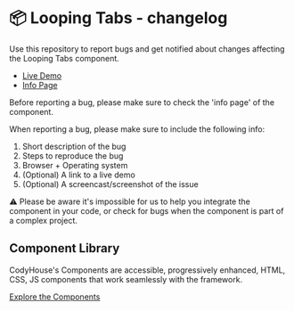 # 📦 Looping Tabs - changelog

Use this repository to report bugs and get notified about changes affecting the Looping Tabs component.

- [Live Demo](https://codyhouse.co/ds/components/app/looping-tabs)
- [Info Page](https://codyhouse.co/ds/components/info/looping-tabs)

Before reporting a bug, please make sure to check the 'info page' of the component. 

When reporting a bug, please make sure to include the following info:

1. Short description of the bug
2. Steps to reproduce the bug
3. Browser + Operating system
4. (Optional) A link to a live demo
5. (Optional) A screencast/screenshot of the issue

⚠️ Please be aware it's impossible for us to help you integrate the component in your code, or check for bugs when the component is part of a complex project.

## Component Library

CodyHouse's Components are accessible, progressively enhanced, HTML, CSS, JS components that work seamlessly with the framework.

[Explore the Components](https://codyhouse.co/ds/components)
